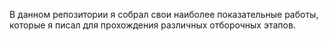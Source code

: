 В данном репозитории я собрал свои наиболее показательные работы, которые я писал для прохождения различных отборочных этапов.
